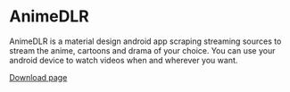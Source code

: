 # AnimeDLR
AnimeDLR is a material design android app scraping streaming sources to stream  the anime, cartoons and drama of your choice. You can use your android device to watch videos when and wherever you want.

[Download page](https://github.com/cylonu87/ADLR/releases)
